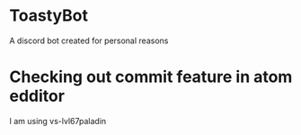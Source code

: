 # ToastyBot

A discord bot created for personal reasons

# Checking out commit feature in atom edditor 

I am using vs-lvl67paladin

